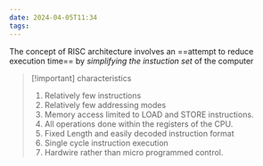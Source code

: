 ```yaml
---
date: 2024-04-05T11:34
tags:
---
```

The concept of RISC architecture involves an ==attempt to reduce execution time== by  *simplifying the instuction set* of the computer

>[!important] characteristics
>1. Relatively few instructions 
>2. Relatively few addressing modes
>3. Memory access limited to LOAD and STORE instructions.
>4. All operations done within the registers of the CPU.
>5. Fixed Length and easily decoded instruction format 
>6. Single cycle instruction execution 
>7. Hardwire rather than micro programmed control.
